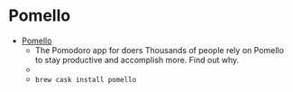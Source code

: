 # Pomello
- [Pomello](https://pomelloapp.com/)
  -  The Pomodoro app for doers Thousands of people rely on Pomello to stay productive and accomplish more. Find out why.
  - 
  - `brew cask install pomello`
